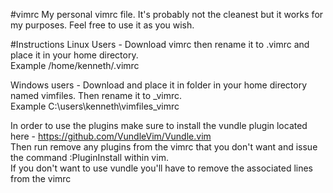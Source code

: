 #vimrc
My personal vimrc file. It's probably not the cleanest but it works for my purposes. Feel free to use it as you wish.

#Instructions
Linux Users - Download vimrc then rename it to .vimrc and place it in your home directory.  
Example /home/kenneth/.vimrc

Windows users - Download and place it in folder in your home directory named vimfiles. Then rename it to _vimrc.  
Example C:\users\kenneth\vimfiles\_vimrc

In order to use the plugins make sure to install the vundle plugin located here - https://github.com/VundleVim/Vundle.vim  
Then run remove any plugins from the vimrc that you don't want and issue the command :PluginInstall within vim.  
If you don't want to use vundle you'll have to remove the associated lines from the vimrc  
